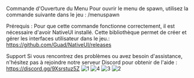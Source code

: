 Commande d'Ouverture du Menu
Pour ouvrir le menu de spawn, utilisez la commande suivante dans le jeu :
/menuspawn

Prérequis :
Pour que cette commande fonctionne correctement, il est nécessaire d'avoir NativeUI installé. Cette bibliothèque permet de créer et gérer les interfaces utilisateur dans le jeu.:
https://github.com/Guad/NativeUI/releases

Support
Si vous rencontrez des problèmes ou avez besoin d'assistance, n'hésitez pas à rejoindre notre serveur Discord pour obtenir de l'aide :
https://discord.gg/9Xsrstuz5Z
![1](https://github.com/sSorixX/CvC_SpawnCar/assets/172476753/5e42043a-150e-440c-b04f-e50174d6dbeb)
![4](https://github.com/sSorixX/CvC_SpawnCar/assets/172476753/792ce13a-cfe8-41e4-b6fb-bd018d59664b)
![3](https://github.com/sSorixX/CvC_SpawnCar/assets/172476753/ddfceb67-1144-4f2a-906d-2e339c6bc3f1)
![2](https://github.com/sSorixX/CvC_SpawnCar/assets/172476753/04ea6cbb-c7fb-45c4-8501-dd94af08bff7)
